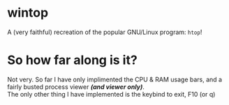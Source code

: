 # wintop
A (very faithful) recreation of the popular GNU/Linux program: `htop`!

# So how far along is it?

Not very.  So far I have only implimented the CPU & RAM usage bars, and a fairly busted process viewer ***(and viewer only)***.  
The only other thing I have implemented is the keybind to exit, F10 (or q)
